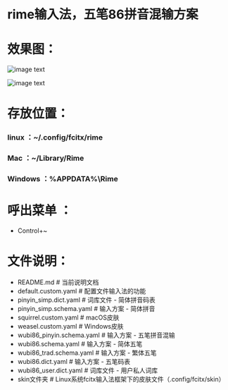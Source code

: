 # rime输入法，五笔86拼音混输方案
# 效果图：
 ![image text](https://gitee.com/YanFung/rime/raw/master/img/1.png)

 ![image text](https://gitee.com/YanFung/rime/raw/master/img/2.png)

# 存放位置：
###   linux                            ：~/.config/fcitx/rime  
###   Mac                             ：~/Library/Rime      
###   Windows                   ：%APPDATA%\Rime 

# 呼出菜单   ：
-  Control+~     

# 文件说明：
-   README.md                                  # 当前说明文档                         
-   default.custom.yaml                    # 配置文件输入法的功能                                                     
-   pinyin_simp.dict.yaml                # 词库文件 - 简体拼音码表
-   pinyin_simp.schema.yaml         # 输入方案 - 简体拼音                                                          
-   squirrel.custom.yaml                  # macOS皮肤                                                                          
-   weasel.custom.yaml                    # Windows皮肤                                                                     
-   wubi86_pinyin.schema.yaml    # 输入方案 - 五笔拼音混输                                                        
-   wubi86.schema.yaml                  # 输入方案 - 简体五笔                                                           
-   wubi86_trad.schema.yaml        # 输入方案 - 繁体五笔                             
-   wubi86.dict.yaml                         # 输入方案 - 五笔码表                                                 
-   wubi86_user.dict.yaml               # 词库文件 - 用户私人词库  
-   skin文件夹                                      # Linux系统fcitx输入法框架下的皮肤文件（.config/fcitx/skin）


                                               
                    
